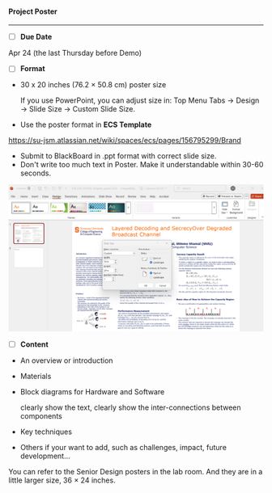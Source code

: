 #### Project Poster

-----------

- [ ] **Due Date**

Apr 24 (the last Thursday before Demo)

- [ ] **Format**

* 30 x 20 inches (76.2 × 50.8 cm) poster size

  If you use PowerPoint, you can adjust size in:
  Top Menu Tabs -> Design -> Slide Size -> Custom Slide Size.

* Use the poster format in **ECS Template**

https://su-jsm.atlassian.net/wiki/spaces/ecs/pages/156795299/Brand 

* Submit to BlackBoard in .ppt format with correct slide size.
* Don't write too much text in Poster. Make it understandable within 30-60 seconds.


<img src="Pic/poster temp.png" width="800"/>


- [ ] **Content**

* An overview or introduction

* Materials

* Block diagrams for Hardware and Software

  clearly show the text, clearly show the inter-connections between components

* Key techniques

* Others if your want to add, such as challenges, impact, future development...

You can refer to the Senior Design posters in the lab room. And they are in a little larger size, 36 × 24 inches.
